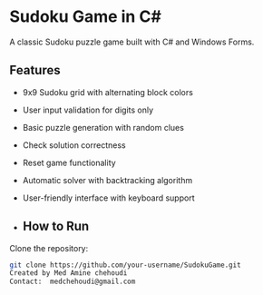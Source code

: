# Sudoku Game in C#

A classic Sudoku puzzle game built with C# and Windows Forms.

## Features

- 9x9 Sudoku grid with alternating block colors
- User input validation for digits only
- Basic puzzle generation with random clues
- Check solution correctness
- Reset game functionality
- Automatic solver with backtracking algorithm
- User-friendly interface with keyboard support

- ## How to Run

 Clone the repository:
   ```bash
   git clone https://github.com/your-username/SudokuGame.git
Created by Med Amine chehoudi
Contact:  medchehoudi@gmail.com

